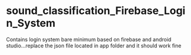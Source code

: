 # sound_classification_Firebase_Login_System
Contains login system bare minimum based on firebase and android studio...replace the json file located in app folder and it should work fine
